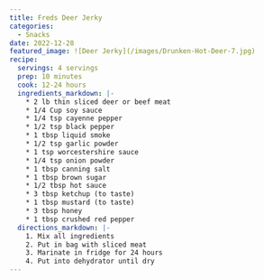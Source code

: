 ```yaml
---
title: Freds Deer Jerky
categories:
  - Snacks
date: 2022-12-28
featured_image: ![Deer Jerky](/images/Drunken-Hot-Deer-7.jpg)
recipe:
  servings: 4 servings
  prep: 10 minutes
  cook: 12-24 hours
  ingredients_markdown: |-
    * 2 lb thin sliced deer or beef meat
    * 1/4 Cup soy sauce
    * 1/4 tsp cayenne pepper
    * 1/2 tsp black pepper
    * 1 tbsp liquid smoke
    * 1/2 tsp garlic powder
    * 1 tsp worcestershire sauce
    * 1/4 tsp onion powder
    * 1 tbsp canning salt
    * 1 tbsp brown sugar
    * 1/2 tbsp hot sauce
    * 3 tbsp ketchup (to taste)
    * 1 tbsp mustard (to taste)
    * 3 tbsp honey
    * 1 tbsp crushed red pepper
  directions_markdown: |-
    1. Mix all ingredients
    2. Put in bag with sliced meat
    3. Marinate in fridge for 24 hours
    4. Put into dehydrator until dry
---
```

